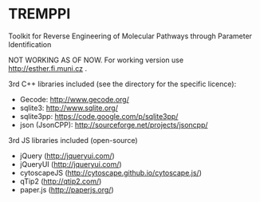 TREMPPI
=======

Toolkit for Reverse Engineering of Molecular Pathways through Parameter Identification

NOT WORKING AS OF NOW. For working version use http://esther.fi.muni.cz .

3rd C++ libraries included (see the directory for the specific licence): 

* Gecode: http://www.gecode.org/
* sqlite3: http://www.sqlite.org/ 
* sqlite3pp: https://code.google.com/p/sqlite3pp/ 
* json (JsonCPP): http://sourceforge.net/projects/jsoncpp/ 

3rd JS libraries included (open-source)

* jQuery (http://jqueryui.com/)
* jQueryUI (http://jqueryui.com/)
* cytoscapeJS (http://cytoscape.github.io/cytoscape.js/)
* qTip2 (http://qtip2.com/)
* paper.js (http://paperjs.org/)
